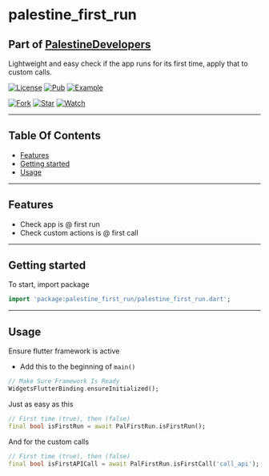 # palestine_first_run

## Part of [PalestineDevelopers](https://github.com/PalestineDevelopers)

Lightweight and easy check if the app runs for its first time, apply that to custom calls.

[![License](https://img.shields.io/github/license/PalestineDevelopers/trusted_device)](https://github.com/PalestineDevelopers)
[![Pub](https://img.shields.io/badge/Palestine%20First%20Run-pub-blue)](https://pub.dev/packages/palestine_first_run)
[![Example](https://img.shields.io/badge/Example-Ex-success)](https://pub.dev/packages/palestine_first_run/example)

[![Fork](https://img.shields.io/github/forks/PalestineDevelopers/trusted_device?style=social)](https://github.com/PalestineDevelopers/trusted_device)
[![Star](https://img.shields.io/github/stars/PalestineDevelopers/trusted_device?style=social)](https://github.com/PalestineDevelopers/trusted_device)
[![Watch](https://img.shields.io/github/watchers/PalestineDevelopers/trusted_device?style=social)](https://github.com/PalestineDevelopers/trusted_device)

---

## Table Of Contents

* [Features](#features)
* [Getting started](#getting-started)
* [Usage](#usage)

---

## Features

* Check app is @ first run
* Check custom actions is @ first call

---

## Getting started

To start, import package

```dart
import 'package:palestine_first_run/palestine_first_run.dart';
```

---

## Usage

Ensure flutter framework is active

* Add this to the beginning of `main()`

```dart
// Make Sure Framework Is Ready
WidgetsFlutterBinding.ensureInitialized();
```

Just as easy as this

```dart
// First time (true), then (false)
final bool isFirstRun = await PalFirstRun.isFirstRun();
```

And for the custom calls

```dart
// First time (true), then (false)
final bool isFirstAPICall = await PalFirstRun.isFirstCall('call_api');
```
